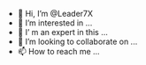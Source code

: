 - 👋 Hi, I’m @Leader7X
- 👀 I’m interested in ...
- 🌱 I’ m an expert in this ...
- 💞️ I’m looking to collaborate on ...
- 📫 How to reach me ...

<!---
Leader7X/Leader7X is a ✨ special ✨ repository because its `README.md` (this file) appears on your GitHub profile.
You can click the Preview link to take a look at your changes.
--->
